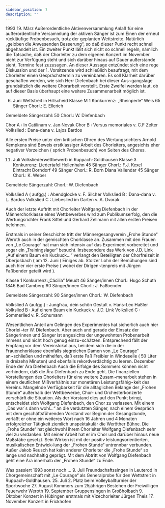 ```yaml
---
sidebar_position: 7
description: ""
---
```


1993
19. März	Außerordentliche Aktivenversammlung
Anlaß für eine außerordentliche Versammlung der aktiven Sänger ist zum Einen der erneut rückläufige Probenbesuch, trotz der geplanten Wettstreite.
Natürlich „geloben die Anwesenden Besserung“, so daß dieser Punkt recht schnell abgehandelt ist.
Ein zweiter Punkt läßt sich nicht so schnell regeln, nämlich die Tatsache, daß der Chorleiter zu dem eigenen Konzert im November nicht zur Verfügung steht und sich darüber hinaus auf Dauer außerstande sieht, Termine fest zuzusagen. 
An dieser Aussage entzündet sich eine rege Diskussion und der 1. Vorsitzende wird schließlich beauftragt, mit dem Chorleiter einen Gesprächstermin zu vereinbaren. Es soll Klarheit darüber geschaffen werden, wie sich Herr Diefenbach bei dieser Aus¬gangslage grundsätzlich die weitere Chorarbeit vorstellt. Erste Zweifel werden laut, ob auf dieser Basis überhaupt eine weitere Zusammenarbeit möglich ist.

6. Juni	Wettstreit in Hillscheid
Klasse M 1
Konkurrenz:	„Rheinperle“ Weis	65 Sänger	Chorl.: E. Ellerich

Gemeldete Sängerzahl:	50				Chorl.: W. Diefenbach

Chor A			: In Catilinam			v.	Jan Novak
Chor B			: Versus memoriales		v.	C.F Zelter
Volkslied		: Dana-dana			v.	Lajos Bardos

Alle ersten Preise unter den kritischen Ohren des Wertungsrichters Arnold Kempkens sind Beweis erstklassiger Arbeit des Chorleiters, angesichts eher negativer Vorzeichen ( sprich Probenbesuch) von Seiten des Chores.

11. Juli		Volksliederwettbewerb in Ruppach-Goldhausen
Klasse 3
Konkurrenz: Liedertafel Hellenhahn		45 Sänger	Chorl.: F.J. Kexel
	Eintracht Dorndorf		49 Sänger	Chorl.: R. Born
	Diana Vallendar			45 Sänger	Chorl.: K. Weber

Gemeldete Sängerzahl:					Chorl.: W. Diefenbach

Volkslied A ( aufgg.)	: Abendglocke			v.	F. Silcher
Volkslied B		: Dana-dana			v.	L. Bardos
Volkslied C		: Liebeslied im Garten		v.	A. Dvorak

Auch der letzte Auftritt mit Chorleiter Wolfgang Diefenbach in der Männerchorklasse eines Wettbewerbes wird zum Publikumserfolg, den die Wertungsrichter Frank Sittel und Gerhard Zellmann mit allen ersten Preisen belohnen.

Erstmals in seiner Geschichte tritt der Männergesangverein „Frohe Stunde“ Weroth auch in der gemischten Chorklasse an. Zusammen mit den Frauen von „Le Courage“ hat man sich intensiv auf das Experiment vorbereitet und sogar ein „Trainingslager“ besucht. Insbesondere das Werk von J.D. Link „Auf einem Baum ein Kuckuck...“ verlangt den Beteiligten der Chorfreizeit in Oberjosbach ( am 12. Juni ) Einiges ab. Stolzer Lohn der Bemühungen sind auch hier vier erste Preise ( wobei der Dirigen¬tenpreis mit Jürgen Faßbender geteilt wird ).

Klasse 1
Konkurrenz:„Cäcilia“ Meudt	46 Sänger/innen		Chorl.: Hugo Schuth
	1846 Bad Camberg	90 Sänger/innen		Chorl.: J. Faßbender

Gemeldete Sängerzahl:		90 Sänger/innen		Chorl.: W. Diefenbach

Volkslied A (aufgg.)	: Jungfrau, dein schön Gestalt	v. Hans-Leo Haßler
Volkslied B		: Auf einem Baum ein Kuckuck	v. J.D. Link
Volkslied C		: Sommerlied			v. R. Schumann

Wesentlichen Anteil am Gelingen des Experimentes hat sicherlich auch hier Chorlei¬ter W. Diefenbach. Aber auch und gerade der Einsatz der Sängerinnen und Sänger ist angesichts der ungewohnten Probenarbeit immens und nicht hoch genug einzu¬schätzen. Entsprechend fällt der Empfang vor dem Vereinslokal aus, bei dem sich die in der Frauenchorklasse ebenfalls siegreichen Damen von „Le Courage“ an¬schließen und mithelfen, daß erste Faß Freibier in Windeseile ( 50 Liter in dreizehn Minuten) und ebenfalls rekordverdächtig zu leeren.
Dezember	Ende der Ära Diefenbach
Auch die Erfolge des Sommers können nicht verhindern, daß die Ära Diefenbach zu Ende geht. Die finanziellen Vorstellungen des Chorleiters für eine weitere Zusam¬menarbeit stehen in einem deutlichen Mißverhältnis zur monetären Leistungsfähig¬keit des Vereins. Mangelnde Verfügbarkeit für die alltäglichen Belange der „Frohen Stunde“ außerhalb der Wettbewerbe, Chor- und Orchesterkonzerte verschärft die Situation.
Als der Vorstand dies auf den Punkt bringt, entscheidet sich Wolfgang Diefenbach, den Chor zu verlassen. Mit einem „Das war´s dann wohl...“ an die verdutzten Sänger, nach einem Gespräch mit dem geschäftsführenden Vorstand vor Beginn der Gesangstunde, verläßt er ohne ein weiteres Wort nach 16 Jahren und 4 Monaten erfolgreicher Tätigkeit ziemlich unspektakulär die Weröther Bühne.
Die „Frohe Stunde“ hat gleichwohl ihrem Chorleiter Wolfgang Diefenbach sehr viel zu verdanken. Mit seiner Arbeit hat er im Chor und darüber hinaus neue Maßstäbe gesetzt. Sein Wirken ist mit der positiv leistungsorientierten, musikalischen Entwick-lung der „Frohen Stunde“ untrennbar verbunden. Außer Jakob Reusch hat kein anderer Chorleiter die „Frohe Stunde“ so lange und nachhaltig geprägt. Mit dem Abtritt von Wolfgang Diefenbach geht eine Ära innerhalb der „Frohen Stunde“ zu Ende.

Was passiert 1993 sonst noch ...
9. Juli		Freundschaftssingen in Leuterod in Chorgemeinschaft mit „Le Courage“ als Generalprobe für den Wettstreit in Ruppach-Goldhausen.
25. Juli	2. Platz beim Volleyballturnier der Sportwoche
27. August	Kommers zum 25jährigen Bestehen der Freiwilligen Feuerwehr Weroth
19. September	Gruppensingen in Großholbach
9. Oktober	Konzert in Hübingen erstmals mit Vizechorleiter Jürgen Theis
17. November	Konzert in Frickhofen


